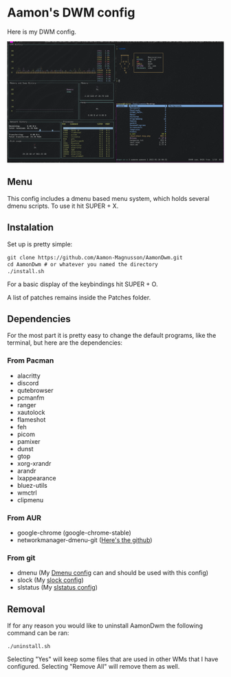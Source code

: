 # Aamon's DWM config

Here is my DWM config.

![Screen shot of config](GeneralView.png)

## Menu

This config includes a dmenu based menu system, which holds several dmenu scripts. To use it hit SUPER + X.

## Instalation

Set up is pretty simple:

```
git clone https://github.com/Aamon-Magnusson/AamonDwm.git
cd AamonDwm # or whatever you named the directory
./install.sh
```

For a basic display of the keybindings hit SUPER + O.

A list of patches remains inside the Patches folder.

## Dependencies

For the most part it is pretty easy to change the default programs, like the terminal, but here are the dependencies:

### From Pacman

- alacritty
- discord
- qutebrowser
- pcmanfm 
- ranger
- xautolock
- flameshot 
- feh
- picom
- pamixer
- dunst
- gtop
- xorg-xrandr
- arandr
- lxappearance
- bluez-utils
- wmctrl
- clipmenu

### From AUR

- google-chrome (google-chrome-stable)
- networkmanager-dmenu-git ([Here's the github](https://github.com/firecat53/networkmanager-dmenu))

### From git

- dmenu (My [Dmenu config](https://github.com/Aamon-Magnusson/AamonDmenu) can and should be used with this config)
- slock (My [slock config](https://github.com/Aamon-Magnusson/AamonSlock))
- slstatus (My [slstatus config](https://github.com/Aamon-Magnusson/AamonSlstatus))

## Removal

If for any reason you would like to uninstall AamonDwm the following command can be ran:

```
./uninstall.sh
```

Selecting "Yes" will keep some files that are used in other WMs that I have configured. Selecting "Remove All" will remove them as well.
